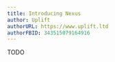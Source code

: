 ```yaml
---
title: Introducing Nexus
author: Uplift
authorURL: https://www.uplift.ltd
authorFBID: 343515079164916
---
```


TODO
